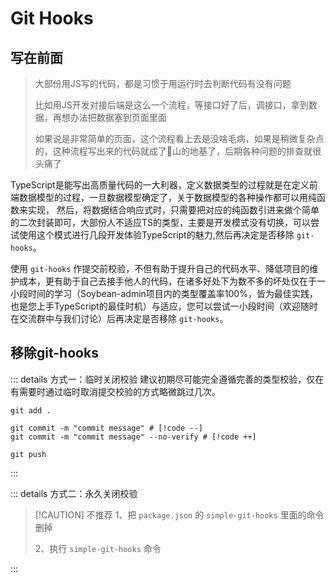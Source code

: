 # Git Hooks

## 写在前面
> 大部份用JS写的代码，都是习惯于用运行时去判断代码有没有问题
>
> 比如用JS开发对接后端是这么一个流程，等接口好了后，调接口，拿到数据，再想办法把数据塞到页面里面
>
> 如果说是非常简单的页面，这个流程看上去是没啥毛病，如果是稍微复杂点的，这种流程写出来的代码就成了💩山的地基了，后期各种问题的排查就很头痛了

TypeScript是能写出高质量代码的一大利器，定义数据类型的过程就是在定义前端数据模型的过程，一旦数据模型确定了，关于数据模型的各种操作都可以用纯函数来实现， 然后，将数据结合响应式时，只需要把对应的纯函数引进来做个简单的二次封装即可，大部份人不适应TS的类型，主要是开发模式没有切换，可以尝试使用这个模式进行几段开发体验TypeScript的魅力,然后再决定是否移除 `git-hooks`。

使用 `git-hooks` 作提交前校验，不但有助于提升自己的代码水平、降低项目的维护成本，更有助于自己去接手他人的代码，在诸多好处下为数不多的坏处仅在于一小段时间的学习（Soybean-admin项目内的类型覆盖率100%，皆为最佳实践，也是您上手TypeScript的最佳时机）与适应，您可以尝试一小段时间（欢迎随时在交流群中与我们讨论）后再决定是否移除 `git-hooks`。

## 移除git-hooks

::: details 方式一：临时关闭校验
建议初期尽可能完全遵循完善的类型校验，仅在有需要时通过临时取消提交校验的方式略微跳过几次。
```shell
git add .

git commit -m "commit message" # [!code --]
git commit -m "commit message" --no-verify # [!code ++]

git push
```
:::

::: details 方式二：永久关闭校验
> [!CAUTION] 不推荐
> 1、把 `package.json` 的 `simple-git-hooks` 里面的命令删掉
>
> 2、执行 `simple-git-hooks` 命令
>
:::

